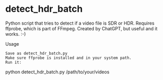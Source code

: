 # detect_hdr_batch
Python script that tries to detect if a video file is SDR or HDR.
Requires ffprobe, which is part of FFmpeg. 
Created by ChatGPT, but useful and it works. :-)

Usage

    Save as detect_hdr_batch.py
    Make sure ffprobe is installed and in your system path.
    Run it:
python detect_hdr_batch.py /path/to/your/videos
